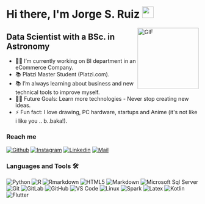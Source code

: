 # Hi there, I'm Jorge S. Ruiz <img width="30px" src="https://media.tenor.com/images/3b388fe03da271d2674faf85eb7c3fcd/tenor.gif" />

<img align="right" alt="GIF" height="160px" src="https://media.giphy.com/media/du3J3cXyzhj75IOgvA/giphy.gif" />

## Data Scientist with a BSc. in Astronomy  

- 👨‍💻 I’m currently working on BI department in an eCommerce Company.
- 📚 Platzi Master Student (Platzi.com).
- 📚 I’m always learning about business and new technical tools to improve myself. 
- 💪🏼 Future Goals: Learn more technologies - Never stop creating new ideas.
- ⚡ Fun fact: I love drawing, PC hardware, startups and Anime (it's not like i like you .. b..baka!).

### Reach me
[![Github](https://img.shields.io/github/followers/ULTRAJSRM?label=Follow&style=social)](https://github.com/ULTRAJSRM)
[![Instagram](https://img.shields.io/badge/-@Jorge%20Ruiz-red?style=flat-square&logo=instagram&logoColor=white&link=https://www.instagram.com/jorge_sm1/)](https://www.instagram.com/jorge_sm1/)
[![Linkedin](https://img.shields.io/badge/-Jorge%20Ruiz-blue?style=flat-square&logo=linkedin&logoColor=white&link=https://www.linkedin.com/in/jorgesrm/)](https://www.linkedin.com/in/jorgesrm/)
[![Mail](https://img.shields.io/badge/-jsrm.physics@gmail.com-gray?style=flat-square&logo=gmail&logoColor=red&link=https://www.linkedin.com/in/jorgesrm/)](mailto:jsrm.physics@gmail.com)
### Languages and Tools 🛠 
![Python](http://img.shields.io/badge/-Python-3776AB?style=flat-square&logo=python&logoColor=ffffff)
![R](http://img.shields.io/badge/-R-0078D6?style=flat-square&logo=r&logoColor=ffffff)
![Rmarkdown](http://img.shields.io/badge/-Rmarkdown-0078D6?style=flat-square&logo=r&logoColor=ffffff)
![HTML5](https://img.shields.io/badge/-HTML5-%23E44D27?style=flat-square&logo=html5&logoColor=ffffff)
![Markdown](https://img.shields.io/badge/-Markdown-000000?style=flat-square&logo=markdown)
![Microsoft Sql Server](https://img.shields.io/badge/-Sql%20Server-CC2927?style=flat-square&logo=microsoft-sql-server&logoColor=ffffff)
![Git](https://img.shields.io/badge/-Git-%23F05032?style=flat-square&logo=git&logoColor=%23ffffff)
![GitLab](https://img.shields.io/badge/-GitLab-FCA121?style=flat-square&logo=gitlab)
![GitHub](https://img.shields.io/badge/-GitHub-181717?style=flat-square&logo=github)
![VS Code](http://img.shields.io/badge/-VS%20Code-007ACC?style=flat-square&logo=visual-studio-code&logoColor=ffffff)
![Linux](http://img.shields.io/badge/-Linux-0078D6?style=flat-square&logo=Linux&logoColor=ffffff)
![Spark](http://img.shields.io/badge/-Apache-Spark-0078D6?style=flat-square&logo=apache-spark&logoColor=ffffff)
![Latex](http://img.shields.io/badge/-Latex-0078D6?style=flat-square&logo=Latex&logoColor=ffffff)
![Kotlin](http://img.shields.io/badge/-Kotlin-0078D6?style=flat-square&logo=Kotlin&logoColor=ffffff)
![Flutter](http://img.shields.io/badge/-Flutter-0078D6?style=flat-square&logo=Flutter&logoColor=ffffff)



